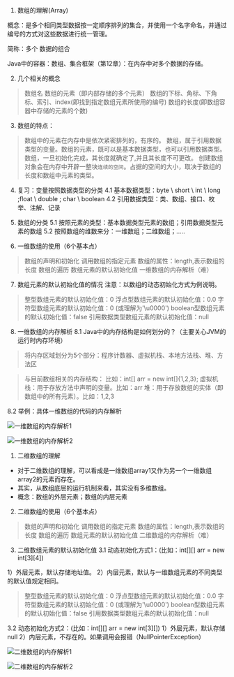 1. 数组的理解(Array)

概念：是多个相同类型数据按一定顺序排列的集合，并使用一个名字命名，并通过编号的方式对这些数据进行统一管理。

简称：多个
数据的组合

Java中的容器：数组、集合框架（第12章）：在内存中对多个数据的存储。

2. 几个相关的概念

> 数组名
> 数组的元素（即内部存储的多个元素）
> 数组的下标、角标、下角标、索引、index(即找到指定数组元素所使用的编号)
> 数组的长度(即数组容器中存储的元素的个数)

3. 数组的特点：

> 数组中的元素在内存中是依次紧密排列的，有序的。
> 数组，属于引用数据类型的变量。数组的元素，既可以是基本数据类型，也可以引用数据类型。
> 数组，一旦初始化完成，其长度就确定了,并且其长度不可更改。
> 创建数组对象会在内存中开辟一整块`连续的空间`。占据的空间的大小，取决于数组的长度和数组中元素的类型。

4. 复习：变量按照数据类型的分类
   4.1 基本数据类型：byte \ short \ int \ long ;float \ double ; char \ boolean
   4.2 引用数据类型：类、数组、接口、枚举、注解、记录


5. 数组的分类
   5.1 按照元素的类型：基本数据类型元素的数组；引用数据类型元素的数组
   5.2 按照数组的维数来分：一维数组；二维数组；.....


6. 一维数组的使用（6个基本点）

> 数组的声明和初始化
> 调用数组的指定元素
> 数组的属性：length,表示数组的长度
> 数组的遍历
> 数组元素的默认初始化值
> 一维数组的内存解析（难）

7. 数组元素的默认初始化值的情况
   注意：以数组的动态初始化方式为例说明。

> 整型数组元素的默认初始化值：0
> 浮点型数组元素的默认初始化值：0.0
> 字符型数组元素的默认初始化值：0 (或理解为'\u0000')
> boolean型数组元素的默认初始化值：false
> 引用数据类型数组元素的默认初始化值：null

8. 一维数组的内存解析
   8.1 Java中的内存结构是如何划分的？（主要关心JVM的运行时内存环境）

> 将内存区域划分为5个部分：程序计数器、虚拟机栈、本地方法栈、堆、方法区

> 与目前数组相关的内存结构： 比如：int[] arr = new int[]{1,2,3};
> 虚拟机栈：用于存放方法中声明的变量。比如：arr
> 堆：用于存放数组的实体（即数组中的所有元素）。比如：1,2,3

8.2 举例：具体一维数组的代码的内存解析

![一维数组的内存解析1](E:\code\javacode\shangJava\chapter05\note\img\一维数组的内存解析1.png)

![一维数组的内存解析2](E:\code\javacode\shangJava\chapter05\note\img\一维数组的内存解析2.png)

1. 二维数组的理解

- 对于二维数组的理解，可以看成是一维数组array1又作为另一个一维数组array2的元素而存在。
- 其实，从数组底层的运行机制来看，其实没有多维数组。
- 概念：数组的外层元素；数组的内层元素

2. 二维数组的使用（6个基本点）

> 数组的声明和初始化
> 调用数组的指定元素
> 数组的属性：length,表示数组的长度
> 数组的遍历
> 数组元素的默认初始化值
> 二维数组的内存解析（难）

3. 二维数组元素的默认初始化值
   3.1 动态初始化方式1：(比如：int[][] arr = new int[3][4])

1）外层元素，默认存储地址值。
2）内层元素，默认与一维数组元素的不同类型的默认值规定相同。
> 整型数组元素的默认初始化值：0
> 浮点型数组元素的默认初始化值：0.0
> 字符型数组元素的默认初始化值：0 (或理解为'\u0000')
> boolean型数组元素的默认初始化值：false
> 引用数据类型数组元素的默认初始化值：null


3.2 动态初始化方式2：(比如：int[][] arr = new int[3][])
1）外层元素，默认存储null
2）内层元素，不存在的。如果调用会报错（NullPointerException）

![二维数组的内存解析1](E:\code\javacode\shangJava\chapter05\note\img\二维数组的内存解析1.png)

![二维数组的内存解析2](E:\code\javacode\shangJava\chapter05\note\img\二维数组的内存解析2.png)

